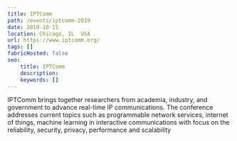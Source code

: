 ```yaml
---
title: IPTComm
path: /events/iptcomm-2019
date: 2019-10-15
location: Chicago, IL  USA
url: https://www.iptcomm.org/
tags: []
fabricHosted: false
seo:
    title: IPTComm
    description: 
    keywords: []
---
```


IPTComm brings together researchers from academia, industry, and government to advance real-time IP communications. The conference addresses current topics such as programmable network services, internet of things, machine learning in interactive communications with focus on the reliability, security, privacy, performance and scalability
